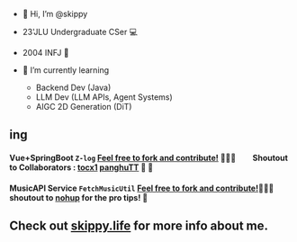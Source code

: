 - 👋 Hi, I’m @skippy
- 23'JLU Undergraduate CSer 💻
- 2004 INFJ 🐒
- 🌱 I’m currently learning

  - Backend Dev (Java)
  - LLM Dev (LLM APIs, Agent Systems)
  - AIGC 2D Generation (DiT)

## ing

#### Vue+SpringBoot `Z-log` [Feel free to fork and contribute!](https://github.com/skippy-404/z-log) 🎈🎈🎈  &nbsp;&nbsp;&nbsp;&nbsp;&nbsp;&nbsp;&nbsp;   Shoutout to Collaborators : [tocx1](https://github.com/tocx1/) [panghuTT](https://github.com/panghuTT) 👨 👸

#### MusicAPI Service `FetchMusicUtil` [Feel free to fork and contribute!](https://github.com/skippy-404/FetchMusicUtil)🎈🎈🎈 &nbsp;&nbsp;&nbsp;&nbsp;&nbsp;&nbsp; shoutout to [nohup](https://github.com/imp2002) for the pro tips! 🙏

## Check out [skippy.life](https://skippy.uno) for more info about me.
<br>

<!---
skippy-404/skippy-404 is a ✨ special ✨ repository because its `README.md` (this file) appears on your GitHub profile.
You can click the Preview link to take a look at your changes.
--->
